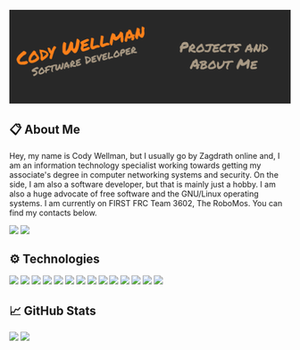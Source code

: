 [![Header](https://raw.githubusercontent.com/zagdrath/Zagdrath/main/header.png "Header")](https://www.zagdrath.xyz/)

## 📋 About Me

Hey, my name is Cody Wellman, but I usually go by Zagdrath online and, I am an information technology specialist working towards getting my associate's degree in computer networking systems and security. On the side, I am also a software developer, but that is mainly just a hobby. I am also a huge advocate of free software and the GNU/Linux operating systems. I am currently on FIRST FRC Team 3602, The RoboMos. You can find my contacts below.

<a href="https://twitter.com/zagdrath"><img src="https://img.shields.io/badge/Twitter-Profile-fe8019/?logo=twitter&color=fe8019&logoColor=FFFFFF&labelColor=282828" /></a>
<a href="mailto:zagdrath@member.fsf.org"><img src="https://img.shields.io/badge/Email-zagdrath@member.fsf.org-fe8019/?logo=mail.ru&color=fe8019&logoColor=FFFFFF&labelColor=282828" /></a>

## ⚙️ Technologies
<a href="https://linux.org/"><img src="https://img.shields.io/badge/OS-Linux-fe8019/?logo=linux&color=fe8019&logoColor=FFFFFF&labelColor=282828" /></a>
<a href="https://www.apple.com/macos/"><img src="https://img.shields.io/badge/OS-macOS-fe8019/?logo=apple&color=fe8019&logoColor=FFFFFF&labelColor=282828" /></a>
<a href="https://www.microsoft.com/en-us/windows"><img src="https://img.shields.io/badge/OS-Windows-fe8019/?logo=windows&color=fe8019&logoColor=FFFFFF&labelColor=282828" /></a>
<a href="https://code.visualstudio.com/"><img src="https://img.shields.io/badge/Editor-VS%20Code-fe8019/?logo=visual%20studio%20code&color=fe8019&logoColor=FFFFFF&labelColor=282828" /></a>
<a href="https://www.python.org/"><img src="https://img.shields.io/badge/Code-Python-fe8019/?logo=python&color=fe8019&logoColor=FFFFFF&labelColor=282828" /></a>
<a href="https://www.java.com/en/"><img src="https://img.shields.io/badge/Code-Java-fe8019/?logo=java&color=fe8019&logoColor=FFFFFF&labelColor=282828" /></a>
<a href="https://html.spec.whatwg.org/"><img src="https://img.shields.io/badge/Code-HTML-fe8019/?logo=HTML5&color=fe8019&logoColor=FFFFFF&labelColor=282828" /></a>
<a href="https://www.w3.org/TR/CSS/#css"><img src="https://img.shields.io/badge/Code-CSS-fe8019/?logo=CSS3&color=fe8019&logoColor=FFFFFF&labelColor=282828" /></a>
<a href="https://www.javascript.com/"><img src="https://img.shields.io/badge/Code-JavaScript-fe8019/?logo=javascript&color=fe8019&logoColor=FFFFFF&labelColor=282828" /></a>
<a href="https://www.gnu.org/software/bash/"><img src="https://img.shields.io/badge/Shell-Bash-fe8019/?logo=gnu%20bash&color=fe8019&logoColor=FFFFFF&labelColor=282828" /></a>
<a href="https://git-scm.com/"><img src="https://img.shields.io/badge/Tools-Git-fe8019/?logo=git&color=fe8019&logoColor=FFFFFF&labelColor=282828" /></a>
<a href="https://github.com/"><img src="https://img.shields.io/badge/Tools-GitHub-fe8019/?logo=github&color=fe8019&logoColor=FFFFFF&labelColor=282828" /></a>
<a href="https://www.mysql.com/"><img src="https://img.shields.io/badge/Tools-MySQL-fe8019/?logo=MySQL&color=fe8019&logoColor=FFFFFF&labelColor=282828" /></a>
<a href="https://www.raspberrypi.com/"><img src="https://img.shields.io/badge/Tools-Raspberry%20Pi-fe8019/?logo=Raspberry%20Pi&color=fe8019&logoColor=FFFFFF&labelColor=282828" /></a>

## 📈 GitHub Stats
![](https://github-readme-stats.vercel.app/api?username=zagdrath&show_icons=true&theme=gruvbox)
![](https://github-readme-stats.vercel.app/api/top-langs/?username=zagdrath&theme=gruvbox)
